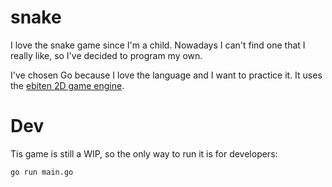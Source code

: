 # snake

I love the snake game since I'm a child. Nowadays I can't find one that I really like, so I've decided to program my own.

I've chosen Go because I love the language and I want to practice it. It uses the [ebiten 2D game engine](https://github.com/hajimehoshi/ebiten).

# Dev

Tis game is still a WIP, so the only way to run it is for developers:

```
go run main.go
```
